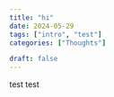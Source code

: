 ```yaml
---
title: "hi"
date: 2024-05-29
tags: ["intro", "test"]
categories: ["Thoughts"]

draft: false
---
```

test test
